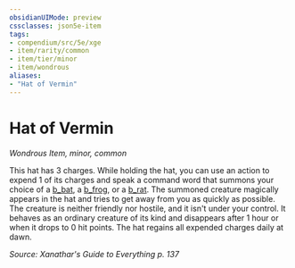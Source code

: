 ```yaml
---
obsidianUIMode: preview
cssclasses: json5e-item
tags:
- compendium/src/5e/xge
- item/rarity/common
- item/tier/minor
- item/wondrous
aliases: 
- "Hat of Vermin"
---
```

# Hat of Vermin
*Wondrous Item, minor, common*  


This hat has 3 charges. While holding the hat, you can use an action to expend 1 of its charges and speak a command word that summons your choice of a [b_bat](b_bat.md), a [b_frog](b_frog.md), or a [b_rat](b_rat.md). The summoned creature magically appears in the hat and tries to get away from you as quickly as possible. The creature is neither friendly nor hostile, and it isn't under your control. It behaves as an ordinary creature of its kind and disappears after 1 hour or when it drops to 0 hit points. The hat regains all expended charges daily at dawn.

*Source: Xanathar's Guide to Everything p. 137*
